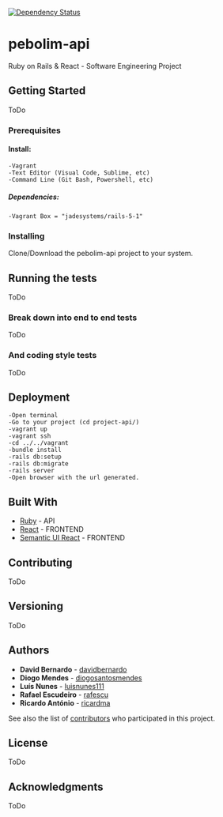 [![Dependency Status](https://beta.gemnasium.com/badges/github.com/pebolim/pebolim-api.svg)](https://beta.gemnasium.com/projects/github.com/pebolim/pebolim-api)

# pebolim-api

Ruby on Rails &amp; React - Software Engineering Project

## Getting Started

ToDo

### Prerequisites

#### Install:
    -Vagrant
    -Text Editor (Visual Code, Sublime, etc)
    -Command Line (Git Bash, Powershell, etc)
##### Dependencies:
    -Vagrant Box = "jadesystems/rails-5-1"

### Installing

Clone/Download the pebolim-api project to your system.

## Running the tests

ToDo

### Break down into end to end tests

ToDo

### And coding style tests

ToDo

## Deployment

    -Open terminal
    -Go to your project (cd project-api/)
    -vagrant up
    -vagrant ssh
    -cd ../../vagrant
    -bundle install
    -rails db:setup
    -rails db:migrate
    -rails server
    -Open browser with the url generated.

## Built With

* [Ruby](http://www.ruby-lang.org/pt/) - API
* [React](https://reactjs.org/) - FRONTEND
* [Semantic UI React](https://react.semantic-ui.com/introduction) - FRONTEND


## Contributing

ToDo

## Versioning

ToDo

## Authors

* **David Bernardo** - [davidbernardo](https://github.com/davidbernardo)
* **Diogo Mendes** - [diogosantosmendes](https://github.com/diogosantosmendes)
* **Luís Nunes** - [luisnunes111](https://github.com/luisnunes111)
* **Rafael Escudeiro** - [rafescu](https://github.com/rafescu)
* **Ricardo António** - [ricardma](https://github.com/ricardma)

See also the list of [contributors](https://github.com/pebolim/pebolim-api/graphs/contributors) who participated in this project.

## License

ToDo

## Acknowledgments

ToDo

